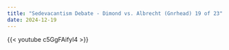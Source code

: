 ```yaml
---
title: "Sedevacantism Debate - Dimond vs. Albrecht (Gnrhead) 19 of 23"
date: 2024-12-19
---
```


{{< youtube c5GgFAifyl4 >}}
